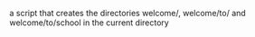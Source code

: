  a script that creates the directories welcome/, welcome/to/ and welcome/to/school in the current directory
